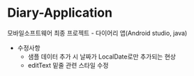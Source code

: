 # Diary-Application
모바일소프트웨어 최종 프로젝트 - 다이어리 앱(Android studio, java)
　
* 수정사항
  * 샘플 데이터 추가 시 날짜가 LocalDate로만 추가되는 현상
  * editText 밑줄 관련 스타일 수정
